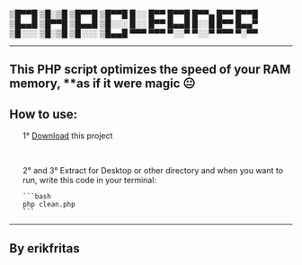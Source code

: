 <p>
▒█▀▀█ ▒█░▒█ ▒█▀▀█ ▒█▀▀█ █░░ █▀▀ █▀▀█ █▀▀▄ █▀▀ █▀▀█ <br>
▒█▄▄█ ▒█▀▀█ ▒█▄▄█ ▒█░░░ █░░ █▀▀ █▄▄█ █░░█ █▀▀ █▄▄▀ <br>
▒█░░░ ▒█░▒█ ▒█░░░ ▒█▄▄█ ▀▀▀ ▀▀▀ ▀░░▀ ▀░░▀ ▀▀▀ ▀░▀▀ <br>
</p>
  
<hr>

## This PHP script optimizes the speed of your RAM memory, **as if it were magic 😐

<main>
  <h2>How to use:</h2>
  <ul>
    <p>1° <a href="https://github.com/erikfritas/PHPCleaner/archive/refs/heads/main.zip" target="_blank">Download</a> this project</p>
    <br>
    <p>2° and 3° Extract for Desktop or other directory and when you want to run, write this code in your terminal:</p>

    ```bash
    php clean.php
    ```
    
  </ul>

</main>

<hr>

<footer>
  <h2>By erikfritas</h2>
</footer>
